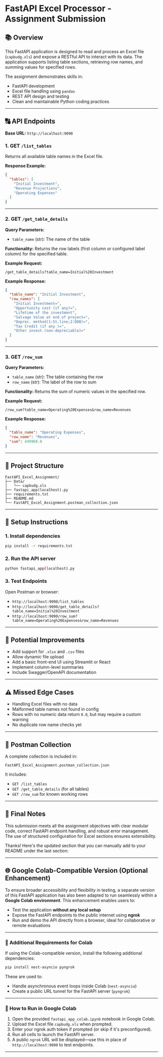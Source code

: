 # FastAPI Excel Processor - Assignment Submission
## 📚 Overview

This FastAPI application is designed to read and process an Excel file (`capbudg.xls`) and expose a RESTful API to interact with its data. The application supports listing table sections, retrieving row names, and summing values for specified rows.

The assignment demonstrates skills in:

* FastAPI development
* Excel file handling using `pandas`
* REST API design and testing
* Clean and maintainable Python coding practices

---

## 🔠 API Endpoints

**Base URL:** `http://localhost:9090`

### 1. **GET** `/list_tables`

Returns all available table names in the Excel file.

**Response Example:**

```json
{
  "tables": [
    "Initial Investment",
    "Revenue Projections",
    "Operating Expenses"
  ]
}
```

---

### 2. **GET** `/get_table_details`

**Query Parameters:**

* `table_name` (str): The name of the table

**Functionality:** Returns the row labels (first column or configured label column) for the specified table.

**Example Request:**

```
/get_table_details?table_name=Initial%20Investment
```

**Example Response:**

```json
{
  "table_name": "Initial Investment",
  "row_names": [
    "Initial Investment=",
    "Opportunity cost (if any)=",
    "Lifetime of the investment",
    "Salvage Value at end of project=",
    "Deprec. method(1:St.line;2:DDB)=",
    "Tax Credit (if any )=",
    "Other invest.(non-depreciable)="
  ]
}
```

---

### 3. **GET** `/row_sum`

**Query Parameters:**

* `table_name` (str): The table containing the row
* `row_name` (str): The label of the row to sum

**Functionality:** Returns the sum of numeric values in the specified row.

**Example Request:**

```
/row_sum?table_name=Operating%20Expenses&row_name=Revenues
```

**Example Response:**

```json
{
  "table_name": "Operating Expenses",
  "row_name": "Revenues",
  "sum": 449960.0
}
```

---

## 📁 Project Structure

```
FastAPI_Excel_Assignment/
├── Data/
│   └── capbudg.xls
├── fastapi_app(localhost).py
├── requirements.txt
├── README.md
└── FastAPI_Excel_Assignment.postman_collection.json
```

---

## 🔧 Setup Instructions

### 1. Install dependencies

```bash
pip install -r requirements.txt
```

### 2. Run the API server

```bash
python fastapi_app(localhost).py
```

### 3. Test Endpoints

Open Postman or browser:

* `http://localhost:9090/list_tables`
* `http://localhost:9090/get_table_details?table_name=Initial%20Investment`
* `http://localhost:9090/row_sum?table_name=Operating%20Expenses&row_name=Revenues`

---

## 🔄 Potential Improvements

* Add support for `.xlsx` and `.csv` files
* Allow dynamic file upload
* Add a basic front-end UI using Streamlit or React
* Implement column-level summaries
* Include Swagger/OpenAPI documentation

---

## ⚠️ Missed Edge Cases

* Handling Excel files with no data
* Malformed table names not found in config
* Rows with no numeric data return `0.0`, but may require a custom warning
* No duplicate row name checks yet

---

## 🔺 Postman Collection

A complete collection is included in:

```
FastAPI_Excel_Assignment.postman_collection.json
```

It includes:

* `GET /list_tables`
* `GET /get_table_details` (for all tables)
* `GET /row_sum` for known working rows

---

## 🚀 Final Notes

This submission meets all the assignment objectives with clear modular code, correct FastAPI endpoint handling, and robust error management. The use of structured configuration for Excel sections ensures extensibility.


Thanks! Here's the updated section that you can manually add to your README under the last section:

---

## 🌐 Google Colab-Compatible Version (Optional Enhancement)

To ensure broader accessibility and flexibility in testing, a separate version of this FastAPI application has also been adapted to run seamlessly within a **Google Colab environment**.
This enhancement enables users to:

* Test the application **without any local setup**
* Expose the FastAPI endpoints to the public internet using **ngrok**
* Run and demo the API directly from a browser, ideal for collaborative or remote evaluations

---

### 🧾 Additional Requirements for Colab

If using the Colab-compatible version, install the following additional dependencies:

```bash
pip install nest-asyncio pyngrok
```

These are used to:
* Handle asynchronous event loops inside Colab (`nest-asyncio`)
* Create a public URL tunnel for the FastAPI server (`pyngrok`)

---

### 🧪 How to Run in Google Colab

1. Open the provided `fastapi_app_colab.ipynb` notebook in Google Colab.
2. Upload the Excel file `capbudg.xls` when prompted.
3. Enter your ngrok auth token if prompted (or skip if it's preconfigured).
4. Run all cells to launch the FastAPI server.
5. A public `ngrok` URL will be displayed—use this in place of `http://localhost:9090` to test endpoints.

---
